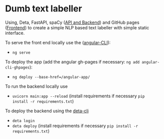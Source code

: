# Dumb text labeller
Using, Deta, FastAPI, spaCy ([API and Backend](https://2nugwu.deta.dev/docs)) and GitHub pages ([Frontend](https://jameshtwose.github.io/dumb_news/)) to create a simple NLP based text labeller with simple static interface. 

To serve the front end locally use the ([angular-CLI](https://angular.io/guide/setup-local)):

- `ng serve`

To deploy the app (add the angular gh-pages if necessary: `ng add angular-cli-ghpages`):

- `ng deploy --base-href=/angular-app/`

To run the backend locally use
- `uvicorn main:app --reload` (install requirements if necessary `pip install -r requirements.txt`)

To deploy the backend using the [deta-cli](https://docs.deta.sh/docs/cli/install)

- `deta login`
- `deta deploy` (install requirements if necessary `pip install -r requirements.txt`)